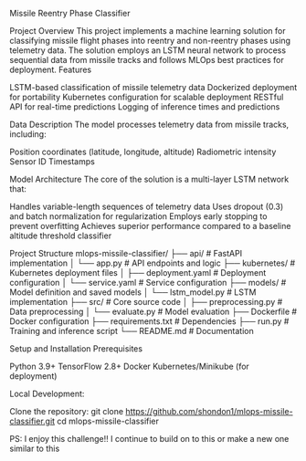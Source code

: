Missile Reentry Phase Classifier

Project Overview
This project implements a machine learning solution for classifying missile flight phases into reentry and non-reentry phases using telemetry data. The solution employs an LSTM neural network to process sequential data from missile tracks and follows MLOps best practices for deployment.
Features

LSTM-based classification of missile telemetry data
Dockerized deployment for portability
Kubernetes configuration for scalable deployment
RESTful API for real-time predictions
Logging of inference times and predictions

Data Description
The model processes telemetry data from missile tracks, including:

Position coordinates (latitude, longitude, altitude)
Radiometric intensity
Sensor ID
Timestamps

Model Architecture
The core of the solution is a multi-layer LSTM network that: 

Handles variable-length sequences of telemetry data
Uses dropout (0.3) and batch normalization for regularization
Employs early stopping to prevent overfitting
Achieves superior performance compared to a baseline altitude threshold classifier

Project Structure
mlops-missile-classifier/
├── api/                  # FastAPI implementation
│   └── app.py            # API endpoints and logic
├── kubernetes/           # Kubernetes deployment files
│   ├── deployment.yaml   # Deployment configuration
│   └── service.yaml      # Service configuration
├── models/               # Model definition and saved models
│   └── lstm_model.py     # LSTM implementation
├── src/                  # Core source code
│   ├── preprocessing.py  # Data preprocessing
│   └── evaluate.py       # Model evaluation
├── Dockerfile            # Docker configuration
├── requirements.txt      # Dependencies
├── run.py                # Training and inference script
└── README.md             # Documentation

Setup and Installation
Prerequisites

Python 3.9+
TensorFlow 2.8+
Docker
Kubernetes/Minikube (for deployment)

Local Development: 

Clone the repository:
git clone https://github.com/shondon1/mlops-missile-classifier.git
cd mlops-missile-classifier

PS: I enjoy this challenge!! I continue to build on to this or make a new one similar to this
